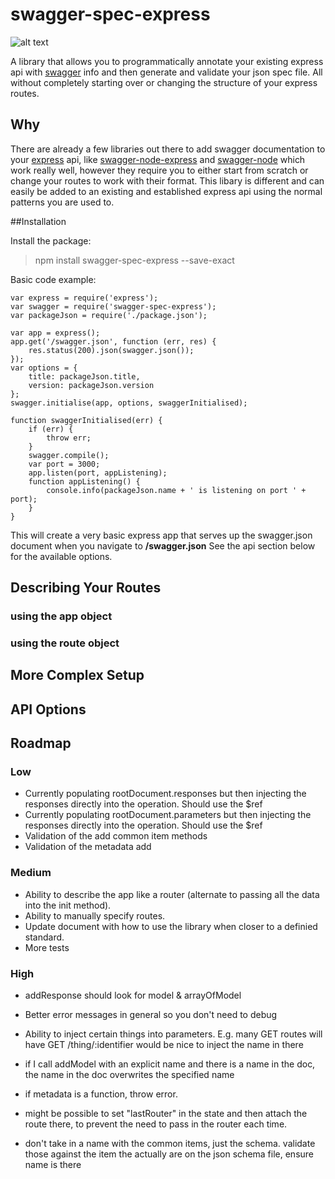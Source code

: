 # swagger-spec-express
![alt text](https://api.travis-ci.org/eXigentCoder/swagger-spec-express.svg "Build Status")

A library that allows you to programmatically annotate your existing express api with [swagger](http://swagger.io/) info and then generate and validate your json spec file. All without completely starting over or changing the structure of your express routes.

## Why
There are already a few libraries out there to add swagger documentation to your [express](https://expressjs.com/) api, like [swagger-node-express](https://www.npmjs.com/package/swagger-node-express) and [swagger-node](https://github.com/swagger-api/swagger-node) which work really well, however they require you to either start from scratch or change your routes to work with their format. This libary is different and can easily be added to an existing and established express api using the normal patterns you are used to.

##Installation

Install the package:
> npm install swagger-spec-express --save-exact

Basic code example:

    var express = require('express');
    var swagger = require('swagger-spec-express');
    var packageJson = require('./package.json');

    var app = express();
    app.get('/swagger.json', function (err, res) {
        res.status(200).json(swagger.json());
    });
    var options = {
        title: packageJson.title,
        version: packageJson.version
    };
    swagger.initialise(app, options, swaggerInitialised);

    function swaggerInitialised(err) {
        if (err) {
            throw err;
        }
        swagger.compile();
        var port = 3000;
        app.listen(port, appListening);
        function appListening() {
            console.info(packageJson.name + ' is listening on port ' + port);
        }
    }
This will create a very basic express app that serves up the swagger.json document when you navigate to **/swagger.json**
See the api section below for the available options.
## Describing Your Routes
### using the app object

### using the route object

## More Complex Setup

## API Options

## Roadmap
### Low
- Currently populating rootDocument.responses but then injecting the responses directly into the operation. Should use the $ref
- Currently populating rootDocument.parameters but then injecting the responses directly into the operation. Should use the $ref
- Validation of the add common item methods
- Validation of the metadata add
### Medium
- Ability to describe the app like a router (alternate to passing all the data into the init method).
- Ability to manually specify routes.
- Update document with how to use the library when closer to a definied standard.
- More tests
### High
- addResponse should look for model & arrayOfModel
- Better error messages in general so you don't need to debug
- Ability to inject certain things into parameters. E.g. many GET routes will have GET /thing/:identifier would be nice to inject the name in there
- if I call addModel with an explicit name and there is a name in the doc, the name in the doc overwrites the specified name
- if metadata is a function, throw error.
- might be possible to set "lastRouter" in the state and then attach the route there, to prevent the need to pass in the router each time.

- don't take in a name with the common items, just the schema. validate those against the item the actually are on the json schema file, ensure name is there